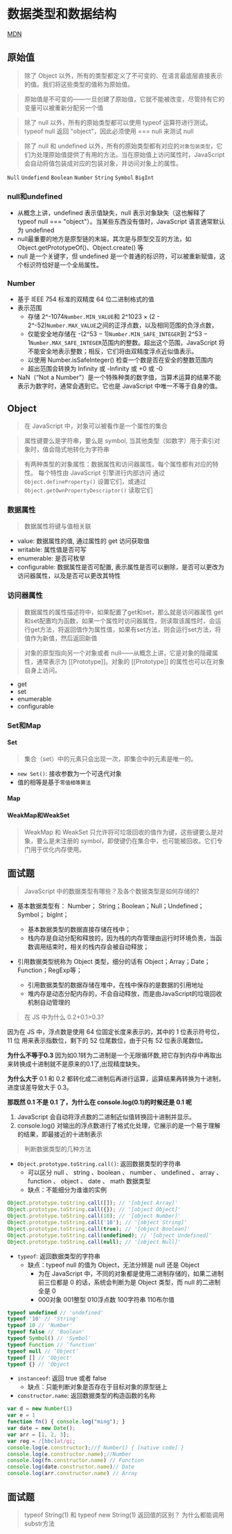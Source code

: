 # 数据类型和数据结构

[MDN](https://developer.mozilla.org/zh-CN/docs/Web/JavaScript/Data_structures#%E5%8A%A8%E6%80%81%E7%B1%BB%E5%9E%8B%E5%92%8C%E5%BC%B1%E7%B1%BB%E5%9E%8B)

## 原始值
> 除了 Object 以外，所有的类型都定义了不可变的、在语言最底层直接表示的值。我们将这些类型的值称为原始值。

> 原始值是不可变的——一旦创建了原始值，它就不能被改变，尽管持有它的变量可以被重新分配另一个值

> 除了 null 以外，所有的原始类型都可以使用 typeof 运算符进行测试。typeof null 返回 "object"，因此必须使用 === null 来测试 null

> 除了 null 和 undefined 以外，所有的原始类型都有对应的`对象包装类型`，它们为处理原始值提供了有用的方法。当在原始值上访问属性时，JavaScript 会自动将值包装成对应的包装对象，并访问对象上的属性。

`Null` `Undefiend` `Boolean` `Number` `String` `Symbol` `BigInt` 

### null和undefined
- 从概念上讲，undefined 表示值缺失，null 表示对象缺失（这也解释了 typeof null === "object"）。当某些东西没有值时，JavaScript 语言通常默认为 undefined
- null最重要的地方是原型链的末端，其次是与原型交互的方法，如 Object.getPrototypeOf()、Object.create() 等
- null 是一个关键字，但 undefined 是一个普通的标识符，可以被重新赋值，这个标识符恰好是一个全局属性。

### Number
- 基于 IEEE 754 标准的双精度 64 位二进制格式的值
- 表示范围
  - 存储 2^-1074`Number.MIN_VALUE`和 2^1023 × (2 - 2^-52)`Number.MAX_VALUE`之间的正浮点数，以及相同范围的负浮点数，
  - 仅能安全地存储在 -(2^53 − 1)`Number.MIN_SAFE_INTEGER`到 2^53 − 1`Number.MAX_SAFE_INTEGER`范围内的整数。超出这个范围，JavaScript 将不能安全地表示整数；相反，它们将由双精度浮点近似值表示。
  - 以使用 Number.isSafeInteger() 检查一个数是否在安全的整数范围内
  - 超出范围会转换为 Infinity 或 -Infinity 或 +0 或 -0
- NaN（“Not a Number”）是一个特殊种类的数字值，当算术运算的结果不能表示为数字时，通常会遇到它。它也是 JavaScript 中唯一不等于自身的值。

## Object
> 在 JavaScript 中，对象可以被看作是一个属性的集合

> 属性键要么是字符串，要么是 symbol, 当其他类型（如数字）用于索引对象时，值会隐式地转化为字符串

> 有两种类型的对象属性：数据属性和访问器属性。每个属性都有对应的特性。
> 每个特性由 JavaScript 引擎进行内部访问
> 通过 `Object.defineProperty()` 设置它们，或通过 `Object.getOwnPropertyDescriptor()` 读取它们

### 数据属性
> 数据属性将键与值相关联
- value: 数据属性的值, 通过属性的 get 访问获取值 
- writable: 属性值是否可写
- enumerable: 是否可枚举
- configurable: 数据属性是否可配置, 表示属性是否可以删除，是否可以更改为访问器属性，以及是否可以更改其特性

### 访问器属性
> 数据属性的属性描述符中，如果配置了get和set，那么就是访问器属性
> get和set配置均为函数，如果一个属性时访问器属性，则读取该属性时，会运行get方法，将返回值作为属性值，如果有set方法，则会运行set方法，将值作为新值，然后返回新值

> 对象的原型指向另一个对象或者 null——从概念上讲，它是对象的隐藏属性，通常表示为 [[Prototype]]。对象的 [[Prototype]] 的属性也可以在对象自身上访问。

- get
- set
- enumerable
- configurable

### Set和Map

#### Set
> 集合（set）中的元素只会出现一次，即集合中的元素是唯一的。
- `new Set()`: 接收参数为一个可迭代对象
- 值的相等是基于`零值相等算法`

<run-script name="手写Set" codePath="knowledge-lib/js/jsAPI/数据结构/src/MySet.js"></run-script>

#### Map

<run-script  name="手写Map" codePath="knowledge-lib/js/jsAPI/数据结构/src/MyMap.js"></run-script>

#### WeakMap和WeakSet
> WeakMap 和 WeakSet 只允许将可垃圾回收的值作为键，这些键要么是对象，要么是未注册的 symbol，即使键仍在集合中，也可能被回收。它们专门用于优化内存使用。

## 面试题

> JavaScript 中的数据类型有哪些？及各个数据类型是如何存储的?

- 基本数据类型有： Number； String；Boolean；Null；Undefined；Symbol； bigInt；
  - 基本数据类型的数据直接存储在栈中；
  - 栈内存是自动分配和释放的，因为栈的内存管理由运行时环境负责，当函数调用结束时，相关的栈内存会被自动释放；

- 引用数据类型统称为 Object 类型，细分的话有 Object；Array；Date；Function；RegExp等；
  - 引用数据类型的数据存储在堆中，在栈中保存的是数据的引用地址
  - 堆内存是动态分配内存的，不会自动释放，而是由JavaScript的垃圾回收机制自动管理的

> 在 JS 中为什么 0.2+0.1>0.3?

因为在 JS 中，浮点数是使用 64 位固定长度来表示的，其中的 1 位表示符号位，11 位 用来表示指数位，剩下的 52 位尾数位，由于只有 52 位表示尾数位。

**为什么不等于0.3**
因为如0.1转为二进制是一个无限循环数,把它存到内存中再取出来转换成十进制就不是原来的0.1了,出现精度缺失。

**为什么大于**
0.1 和 0.2 都转化成二进制后再进行运算，运算结果再转换为十进制，进度误差导致大于 0.3。

**那既然 0.1 不是 0.1 了，为什么在 console.log(0.1)的时候还是 0.1 呢**
1. JavaScript 会自动将浮点数的二进制近似值转换回十进制并显示。
2. console.log() 对输出的浮点数进行了格式化处理，它展示的是一个易于理解的结果，即最接近的十进制表示

> 判断数据类型的几种方法
- `Object.prototype.toString.call()`: 返回数据类型的字符串
  - 可以区分 null 、 string 、boolean 、 number 、 undefined 、 array 、 function 、 object 、 date 、 math 数据类型
  - 缺点：不能细分为谁谁的实例
```js
Object.prototype.toString.call([]); // '[object Array]'
Object.prototype.toString.call({}); // '[object Object]'
Object.prototype.toString.call(10); // '[object Number]'
Object.prototype.toString.call('10'); // '[object String]'
Object.prototype.toString.call(true); // '[object Boolean]'
Object.prototype.toString.call(undefined); // '[object Undefined]'
Object.prototype.toString.call(null); // '[object Null]'
```
- `typeof`: 返回数据类型的字符串
  - 缺点：typeof null 的值为 Object，无法分辨是 null 还是 Object
    - 为在 JavaScript 中，不同的对象都是使用二进制存储的，如果二进制前三位都是 0 的话，系统会判断为是 Object 类型，而 null 的二进制全是 0
    - 000对象 001整型 010浮点数 100字符串 110布尔值
```js
typeof undefined // 'undefined' 
typeof '10' // 'String' 
typeof 10 // 'Number' 
typeof false // 'Boolean' 
typeof Symbol() // 'Symbol' 
typeof Function // ‘function' 
typeof null // ‘Object’ 
typeof [] // 'Object' 
typeof {} // 'Object
```
- `instanceof`: 返回 true 或者 false
  - 缺点：只能判断对象是否存在于目标对象的原型链上
<run-script name="手写instaceof" codePath="knowledge-lib/js/jsAPI/数据结构/src/myInstanceof.js"></run-script>
- `constructor.name`: 返回数据类型的构造函数的名称
```js
var d = new Number(1) 
var e = 1
function fn() { console.log("ming"); }
var date = new Date(); 
var arr = [1, 2, 3]; 
var reg = /[hbc]at/gi; 
console.log(e.constructor);//ƒ Number() { [native code] } 
console.log(e.constructor.name);//Number 
console.log(fn.constructor.name) // Function 
console.log(date.constructor.name)// Date 
console.log(arr.constructor.name) // Array
```

## 面试题

<run-script codePath="knowledge-lib/js/jsAPI/数据结构/src/q1.js"></run-script>

> typeof String(1) 和 typeof new String(1)
> 返回值的区别？
> 为什么都能调用substr方法